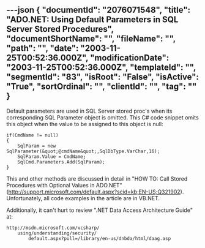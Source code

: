 ---json
{
  "documentId": "2076071548",
  "title": "ADO.NET: Using Default Parameters in SQL Server Stored Procedures",
  "documentShortName": "",
  "fileName": "",
  "path": "",
  "date": "2003-11-25T00:52:36.000Z",
  "modificationDate": "2003-11-25T00:52:36.000Z",
  "templateId": "",
  "segmentId": "83",
  "isRoot": "False",
  "isActive": "True",
  "sortOrdinal": "",
  "clientId": "",
  "tag": ""
}
---

Default parameters are used in SQL Server stored proc's when its corresponding SQL Parameter object is omitted. This C# code snippet omits this object when the value to be assigned to this object is null:

    if(CmdName != null)
    {
        SqlParam = new SqlParameter(&quot;@cmdName&quot;,SqlDbType.VarChar,16);
        SqlParam.Value = CmdName;
        SqlCmd.Parameters.Add(SqlParam);
    }

This and other methods are discussed in detail in &quot;HOW TO: Call Stored Procedures with Optional Values in ADO.NET&quot; (http://support.microsoft.com/default.aspx?scid=kb;EN-US;Q321902). Unfortunately, all code examples in the article are in VB.NET.

Additionally, it can't hurt to review &quot;.NET Data Access Architecture Guide&quot; at:

    http://msdn.microsoft.com/vcsharp/
        using/understanding/security/
            default.aspx?pull=/library/en-us/dnbda/html/daag.asp

